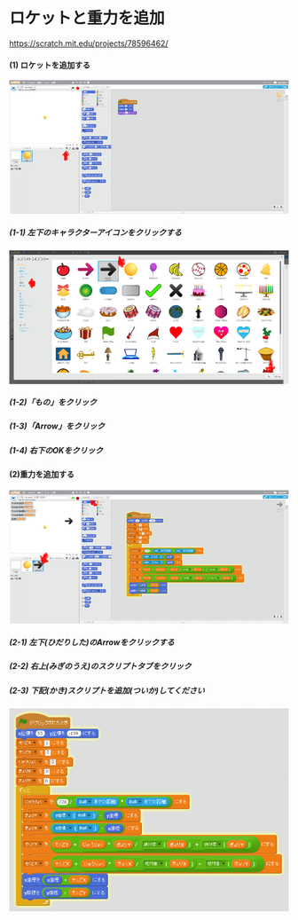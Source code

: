 # ロケットと重力を追加
https://scratch.mit.edu/projects/78596462/


#### (1) ロケットを追加する
![](f2_001a.png)
##### (1-1) 左下のキャラクターアイコンをクリックする
![](f2_002a.png)
##### (1-2)「もの」をクリック
##### (1-3)「Arrow」をクリック
##### (1-4) 右下のOKをクリック

#### (2)重力を追加する
![](f2_003a.png)
##### (2-1) 左下(ひだりした)のArrowをクリックする
##### (2-2) 右上(みぎのうえ)のスクリプトタブをクリック
##### (2-3) 下記(かき)スクリプトを追加(ついか)してください
![](f2_004a.png)